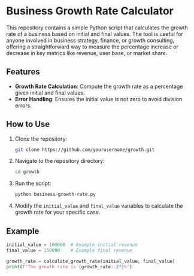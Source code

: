 # Business Growth Rate Calculator

This repository contains a simple Python script that calculates the growth rate of a business based on initial and final values. The tool is useful for anyone involved in business strategy, finance, or growth consulting, offering a straightforward way to measure the percentage increase or decrease in key metrics like revenue, user base, or market share.

## Features

- **Growth Rate Calculation**: Compute the growth rate as a percentage given initial and final values.
- **Error Handling**: Ensures the initial value is not zero to avoid division errors.

## How to Use

1. Clone the repository:
    ```bash
    git clone https://github.com/yourusername/growth.git
    ```
2. Navigate to the repository directory:
    ```bash
    cd growth
    ```
3. Run the script:
    ```bash
    python business-growth-rate.py
    ```
4. Modify the `initial_value` and `final_value` variables to calculate the growth rate for your specific case.

## Example

```python
initial_value = 100000  # Example initial revenue
final_value = 150000    # Example final revenue

growth_rate = calculate_growth_rate(initial_value, final_value)
print(f"The growth rate is {growth_rate:.2f}%")

